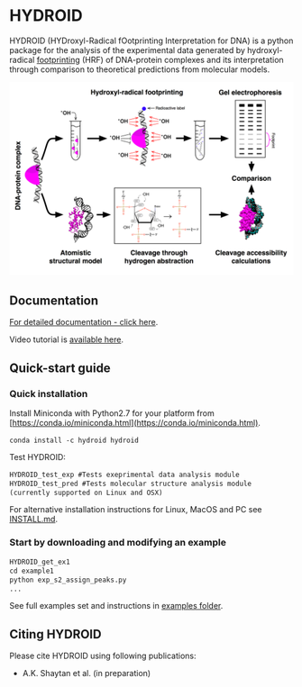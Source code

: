 # HYDROID
HYDROID (HYDroxyl-Radical fOotprinting Interpretation for DNA) is a python package for the analysis of the experimental data generated by hydroxyl-radical [footprinting](https://en.wikipedia.org/wiki/DNA_footprinting) (HRF) of DNA-protein complexes and its interpretation through comparison to theoretical predictions from molecular models.

![HRF](docs/Figure1.png)

## Documentation
[For detailed documentation - click here](docs/INDEX.md).

Video tutorial is [available here](https://www.youtube.com/playlist?list=PL_GHGdsPyn0nVSvrRnyvuvkRCrNBjqeuC).

## Quick-start guide

### Quick installation
Install Miniconda with Python2.7 for your platform from [https://conda.io/miniconda.html](https://conda.io/miniconda.html).

```
conda install -c hydroid hydroid
```

Test HYDROID:

```
HYDROID_test_exp #Tests exeprimental data analysis module
HYDROID_test_pred #Tests molecular structure analysis module (currently supported on Linux and OSX)
```


For alternative installation instructions for Linux, MacOS and PC see [INSTALL.md](docs/INSTALL.md).

### Start by downloading and modifying an example

```
HYDROID_get_ex1
cd example1
python exp_s2_assign_peaks.py
...
```

See full examples set and instructions in [examples folder](examples).

## Citing HYDROID
Please cite HYDROID using following publications:
- A.K. Shaytan et al. (in preparation)




